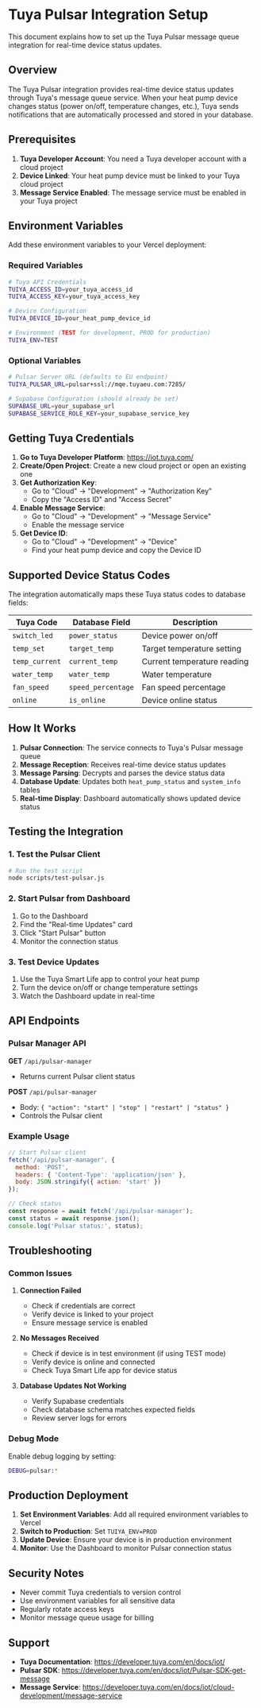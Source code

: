 # Tuya Pulsar Integration Setup

This document explains how to set up the Tuya Pulsar message queue integration for real-time device status updates.

## Overview

The Tuya Pulsar integration provides real-time device status updates through Tuya's message queue service. When your heat pump device changes status (power on/off, temperature changes, etc.), Tuya sends notifications that are automatically processed and stored in your database.

## Prerequisites

1. **Tuya Developer Account**: You need a Tuya developer account with a cloud project
2. **Device Linked**: Your heat pump device must be linked to your Tuya cloud project
3. **Message Service Enabled**: The message service must be enabled in your Tuya project

## Environment Variables

Add these environment variables to your Vercel deployment:

### Required Variables

```bash
# Tuya API Credentials
TUIYA_ACCESS_ID=your_tuya_access_id
TUIYA_ACCESS_KEY=your_tuya_access_key

# Device Configuration
TUIYA_DEVICE_ID=your_heat_pump_device_id

# Environment (TEST for development, PROD for production)
TUIYA_ENV=TEST
```

### Optional Variables

```bash
# Pulsar Server URL (defaults to EU endpoint)
TUIYA_PULSAR_URL=pulsar+ssl://mqe.tuyaeu.com:7285/

# Supabase Configuration (should already be set)
SUPABASE_URL=your_supabase_url
SUPABASE_SERVICE_ROLE_KEY=your_supabase_service_key
```

## Getting Tuya Credentials

1. **Go to Tuya Developer Platform**: https://iot.tuya.com/
2. **Create/Open Project**: Create a new cloud project or open an existing one
3. **Get Authorization Key**: 
   - Go to "Cloud" → "Development" → "Authorization Key"
   - Copy the "Access ID" and "Access Secret"
4. **Enable Message Service**:
   - Go to "Cloud" → "Development" → "Message Service"
   - Enable the message service
5. **Get Device ID**:
   - Go to "Cloud" → "Development" → "Device"
   - Find your heat pump device and copy the Device ID

## Supported Device Status Codes

The integration automatically maps these Tuya status codes to database fields:

| Tuya Code | Database Field | Description |
|-----------|----------------|-------------|
| `switch_led` | `power_status` | Device power on/off |
| `temp_set` | `target_temp` | Target temperature setting |
| `temp_current` | `current_temp` | Current temperature reading |
| `water_temp` | `water_temp` | Water temperature |
| `fan_speed` | `speed_percentage` | Fan speed percentage |
| `online` | `is_online` | Device online status |

## How It Works

1. **Pulsar Connection**: The service connects to Tuya's Pulsar message queue
2. **Message Reception**: Receives real-time device status updates
3. **Message Parsing**: Decrypts and parses the device status data
4. **Database Update**: Updates both `heat_pump_status` and `system_info` tables
5. **Real-time Display**: Dashboard automatically shows updated device status

## Testing the Integration

### 1. Test the Pulsar Client

```bash
# Run the test script
node scripts/test-pulsar.js
```

### 2. Start Pulsar from Dashboard

1. Go to the Dashboard
2. Find the "Real-time Updates" card
3. Click "Start Pulsar" button
4. Monitor the connection status

### 3. Test Device Updates

1. Use the Tuya Smart Life app to control your heat pump
2. Turn the device on/off or change temperature settings
3. Watch the Dashboard update in real-time

## API Endpoints

### Pulsar Manager API

**GET** `/api/pulsar-manager`
- Returns current Pulsar client status

**POST** `/api/pulsar-manager`
- Body: `{ "action": "start" | "stop" | "restart" | "status" }`
- Controls the Pulsar client

### Example Usage

```javascript
// Start Pulsar client
fetch('/api/pulsar-manager', {
  method: 'POST',
  headers: { 'Content-Type': 'application/json' },
  body: JSON.stringify({ action: 'start' })
});

// Check status
const response = await fetch('/api/pulsar-manager');
const status = await response.json();
console.log('Pulsar status:', status);
```

## Troubleshooting

### Common Issues

1. **Connection Failed**
   - Check if credentials are correct
   - Verify device is linked to your project
   - Ensure message service is enabled

2. **No Messages Received**
   - Check if device is in test environment (if using TEST mode)
   - Verify device is online and connected
   - Check Tuya Smart Life app for device status

3. **Database Updates Not Working**
   - Verify Supabase credentials
   - Check database schema matches expected fields
   - Review server logs for errors

### Debug Mode

Enable debug logging by setting:
```bash
DEBUG=pulsar:*
```

## Production Deployment

1. **Set Environment Variables**: Add all required environment variables to Vercel
2. **Switch to Production**: Set `TUIYA_ENV=PROD`
3. **Update Device**: Ensure your device is in production environment
4. **Monitor**: Use the Dashboard to monitor Pulsar connection status

## Security Notes

- Never commit Tuya credentials to version control
- Use environment variables for all sensitive data
- Regularly rotate access keys
- Monitor message queue usage for billing

## Support

- **Tuya Documentation**: https://developer.tuya.com/en/docs/iot/
- **Pulsar SDK**: https://developer.tuya.com/en/docs/iot/Pulsar-SDK-get-message
- **Message Service**: https://developer.tuya.com/en/docs/iot/cloud-development/message-service
